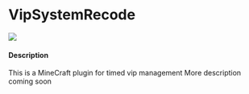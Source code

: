 # VipSystemRecode

[![](https://www.jitpack.io/v/com.gitee.Soldier233/VipSystemRecode.svg)](https://www.jitpack.io/#com.gitee.Soldier233/VipSystemRecode)

#### Description
This is a MineCraft plugin for timed vip management
More description coming soon 
